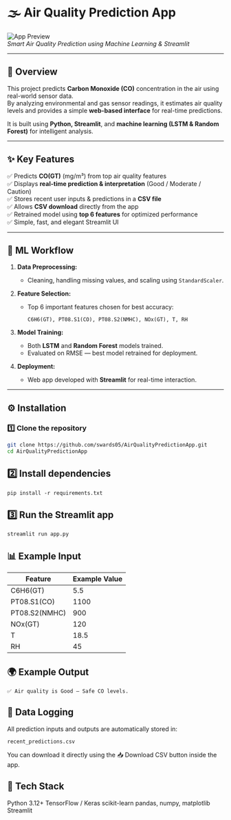 # 🌫️ Air Quality Prediction App  

![App Preview](https://github.com/swards05/AirQualityPredictionApp/assets/your-image-id/app-preview.png)  
*Smart Air Quality Prediction using Machine Learning & Streamlit*

---

## 🚀 Overview  

This project predicts **Carbon Monoxide (CO)** concentration in the air using real-world sensor data.  
By analyzing environmental and gas sensor readings, it estimates air quality levels and provides a simple **web-based interface** for real-time predictions.  

It is built using **Python, Streamlit**, and **machine learning (LSTM & Random Forest)** for intelligent analysis.

---

## ✨ Key Features  

✅ Predicts **CO(GT)** (mg/m³) from top air quality features  
✅ Displays **real-time prediction & interpretation** (Good / Moderate / Caution)  
✅ Stores recent user inputs & predictions in a **CSV file**  
✅ Allows **CSV download** directly from the app  
✅ Retrained model using **top 6 features** for optimized performance  
✅ Simple, fast, and elegant Streamlit UI  

---

## 🧠 ML Workflow  

1. **Data Preprocessing:**  
   - Cleaning, handling missing values, and scaling using `StandardScaler`.

2. **Feature Selection:**  
   - Top 6 important features chosen for best accuracy:
     ```
     C6H6(GT), PT08.S1(CO), PT08.S2(NMHC), NOx(GT), T, RH
     ```

3. **Model Training:**  
   - Both **LSTM** and **Random Forest** models trained.  
   - Evaluated on RMSE — best model retrained for deployment.

4. **Deployment:**  
   - Web app developed with **Streamlit** for real-time interaction.

---

## ⚙️ Installation  

### 1️⃣ Clone the repository  
```bash
git clone https://github.com/swards05/AirQualityPredictionApp.git
cd AirQualityPredictionApp
```

## 2️⃣ Install dependencies
```
pip install -r requirements.txt
```
## 3️⃣ Run the Streamlit app
```
streamlit run app.py
```
## 📊 Example Input  

| Feature        | Example Value |
|----------------|----------------|
| C6H6(GT)       | 5.5            |
| PT08.S1(CO)    | 1100           |
| PT08.S2(NMHC)  | 900            |
| NOx(GT)        | 120            |
| T              | 18.5           |
| RH             | 45             |

## 🌍 Example Output
``` Predicted CO(GT): 4.32 mg/m³
✅ Air quality is Good — Safe CO levels.
```

## 💾 Data Logging

All prediction inputs and outputs are automatically stored in:
```
recent_predictions.csv
```
You can download it directly using the 📥 Download CSV button inside the app.

## 🧩 Tech Stack
Python 3.12+
TensorFlow / Keras
scikit-learn
pandas, numpy, matplotlib
Streamlit
